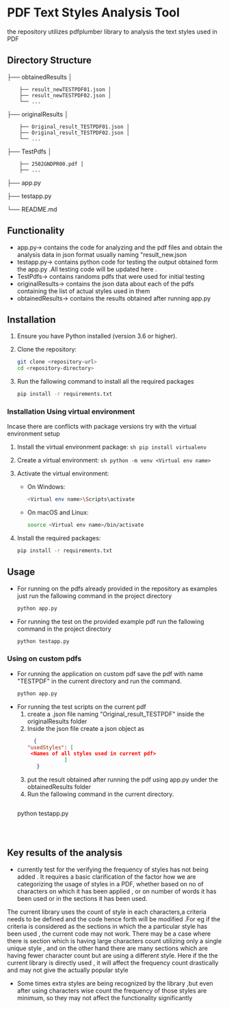 # PDF Text Styles Analysis Tool

the repository utilizes pdfplumber library to analysis the text styles used in PDF


## Directory Structure
├── obtainedResults │ 

        ├── result_newTESTPDF01.json │ 
        ├── result_newTESTPDF02.json │ 
        └── ... 
├── originalResults │

        ├── Original_result_TESTPDF01.json │ 
        ├── Original_result_TESTPDF02.json │ 
        └── ... 
├── TestPdfs │

        ├── 2502GNDPR00.pdf │ 
        ├── ... 
├── app.py 

├── testapp.py

└── README.md


## Functionality
* app.py-> contains the code for analyzing and the pdf files and obtain the analysis data in json format usually naming "result_new<FileName>.json
* testapp.py-> contains python code for testing the output obtained form the app.py .All testing code will be updated here .
* TestPdfs-> contains randoms pdfs that were used for initial testing
* originalResults-> contains the json data about each of the pdfs containing the list of actual styles used in them 
* obtainedResults-> contains the results obtained after running app.py


## Installation

1. Ensure you have Python installed (version 3.6 or higher).
2. Clone the repository:
    ```sh
    git clone <repository-url>
    cd <repository-directory>
    ```

3. Run the fallowing command to install all the required packages
    ```sh
    pip install -r requirements.txt
    ```

### Installation Using virtual environment
Incase there are conflicts with package versions try with the virtual environment setup 
 1.  Install the virtual environment package:
    ```sh
    pip install virtualenv
    ```
 2.  Create a virtual environment:
    ```sh
    python -m venv <Virtual env name>
    ```
3. Activate the virtual environment:

    - On Windows:
        ```sh
        <Virtual env name>\Scripts\activate
        ```

    - On macOS and Linux:
        ```sh
        source <Virtual env name>/bin/activate
        ```
4. Install the required packages:
    ```sh
    pip install -r requirements.txt
    ```

## Usage

* For running on the pdfs already provided in the repository as examples just run the fallowing command in the project directory
    ```sh
    python app.py
    ```
* For running the test on the provided example pdf run the fallowing command in the project directory
    ```sh 
    python testapp.py
    ```

### Using on custom pdfs

* For running the application on custom pdf save the pdf with name "TESTPDF<NO OF PDF>" in the current directory and run the command.
    ```sh
    python app.py
    ```
* For running the test scripts on the current pdf 
   1. create a .json file naming "Original_result_TESTPDF<NO OF PDF>" inside the originalResults folder
   2. Inside the json file create a json object as
        ```json
          {
        "usedStyles": [
         <Names of all styles used in current pdf>
                    ]
           }
       ```
    3. put the result obtained after running the pdf using app.py under the obtainedResults folder
    4. Run the fallowing command in the current directory.
        ```sh
    python testapp.py
    ```

   
 
## Key results of the analysis

* currently test for the verifying the frequency of styles has not being added . It requires a basic clarification of the factor how we are categorizing the usage of styles in a PDF, whether based on no of characters on which it has been applied , or on number of words it has been used or in the sections it  has been used.

The current library uses the count of style in each characters,a criteria needs to be defined and the code hence forth will be modified .For eg if the criteria is considered as the sections in which the a particular style has been used , the current code may not work. There may be a case where there is section which is having large characters count utilizing only a single unique style , and on the other hand there are many sections which are having fewer character count but are using a different style. Here if the the current library is directly used , it will affect the frequency count drastically and may not give the actually popular style

* Some times extra styles are being recognized by the library ,but even after using characters wise count the frequency of those styles are minimum, so they may not affect the functionality significantly






